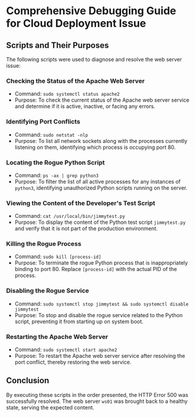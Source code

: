 # Comprehensive Debugging Guide for Cloud Deployment Issue

## Scripts and Their Purposes

The following scripts were used to diagnose and resolve the web server issue:

### Checking the Status of the Apache Web Server
- Command: `sudo systemctl status apache2`
- Purpose: To check the current status of the Apache web server service and determine if it is active, inactive, or facing any errors.

### Identifying Port Conflicts
- Command: `sudo netstat -nlp`
- Purpose: To list all network sockets along with the processes currently listening on them, identifying which process is occupying port 80.

### Locating the Rogue Python Script
- Command: `ps -ax | grep python3`
- Purpose: To filter the list of all active processes for any instances of `python3`, identifying unauthorized Python scripts running on the server.

### Viewing the Content of the Developer's Test Script
- Command: `cat /usr/local/bin/jimmytest.py`
- Purpose: To display the content of the Python test script `jimmytest.py` and verify that it is not part of the production environment.

### Killing the Rogue Process
- Command: `sudo kill [process-id]`
- Purpose: To terminate the rogue Python process that is inappropriately binding to port 80. Replace `[process-id]` with the actual PID of the process.

### Disabling the Rogue Service
- Command: `sudo systemctl stop jimmytest && sudo systemctl disable jimmytest`
- Purpose: To stop and disable the rogue service related to the Python script, preventing it from starting up on system boot.

### Restarting the Apache Web Server
- Command: `sudo systemctl start apache2`
- Purpose: To restart the Apache web server service after resolving the port conflict, thereby restoring the web service.

## Conclusion

By executing these scripts in the order presented, the HTTP Error 500 was successfully resolved. The web server `ws01` was brought back to a healthy state, serving the expected content.

